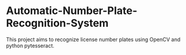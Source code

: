 # Automatic-Number-Plate-Recognition-System
This project aims to recognize license number plates using OpenCV and python pytesseract.
